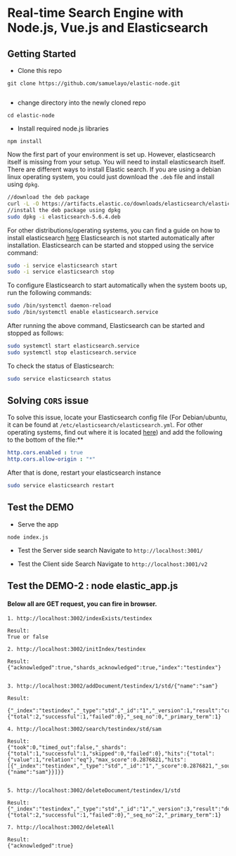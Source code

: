 # Real-time Search Engine with Node.js, Vue.js and Elasticsearch

## Getting Started

- Clone this repo
```
git clone https://github.com/samuelayo/elastic-node.git


```
- change directory into the newly cloned repo
```
cd elastic-node
```
- Install required node.js libraries
```
npm install
```
Now the first part of your environment is set up. However, elasticsearch itself is missing from your setup. You will need to install elasticsearch itself. 
There are different ways to install Elastic search. If you are using a debian linux operating system, you could just download the `.deb` file and install using `dpkg`.
```bash
//download the deb package
curl -L -O https://artifacts.elastic.co/downloads/elasticsearch/elasticsearch-5.6.4.deb
//install the deb package using dpkg
sudo dpkg -i elasticsearch-5.6.4.deb
```
For other distributions/operating systems, you can find a guide on how to install elasticsearch [here](https://www.elastic.co/guide/en/elasticsearch/reference/current/_installation.html)
Elasticsearch is not started automatically after installation. Elasticsearch can be started and stopped using the service command:
```bash
sudo -i service elasticsearch start
sudo -i service elasticsearch stop
```
To configure Elasticsearch to start automatically when the system boots up, run the following commands:
```bash
sudo /bin/systemctl daemon-reload
sudo /bin/systemctl enable elasticsearch.service
```
After running the above command, Elasticsearch can be started and stopped as follows:
```bash
sudo systemctl start elasticsearch.service
sudo systemctl stop elasticsearch.service
```
To check the status of Elasticsearch:
```bash
sudo service elasticsearch status
```

##  Solving `CORS` issue 

To solve this issue, locate your Elasticsearch config file (For Debian/ubuntu, it can be found at `/etc/elasticsearch/elasticsearch.yml`. For other operating systems, find out where it is located [here](https://www.elastic.co/guide/en/elasticsearch/reference/current/settings.html)) and add the following to the bottom of the file:**
```yaml
http.cors.enabled : true
http.cors.allow-origin : "*"
```
After that is done, restart your elasticsearch instance
```bash
sudo service elasticsearch restart
```

## Test the DEMO

- Serve the app

```
node index.js
```

- Test the Server side search
Navigate to `http://localhost:3001/`

- Test the Client side Search
Navigate to `http://localhost:3001/v2`


## Test the DEMO-2 : node elastic_app.js

#### Below all are GET request, you can fire in browser. 

    1. http://localhost:3002/indexExists/testindex
    
    Result:
    True or false

    2. http://localhost:3002/initIndex/testindex  
    
    Result:
    {"acknowledged":true,"shards_acknowledged":true,"index":"testindex"}


    3. http://localhost:3002/addDocument/testindex/1/std/{"name":"sam"}
     
    Result:
     {"_index":"testindex","_type":"std","_id":"1","_version":1,"result":"created","_shards":{"total":2,"successful":1,"failed":0},"_seq_no":0,"_primary_term":1}

    4. http://localhost:3002/search/testindex/std/sam  
    
    Result:
    {"took":0,"timed_out":false,"_shards":{"total":1,"successful":1,"skipped":0,"failed":0},"hits":{"total":{"value":1,"relation":"eq"},"max_score":0.2876821,"hits":[{"_index":"testindex","_type":"std","_id":"1","_score":0.2876821,"_source":{"name":"sam"}}]}}


    5. http://localhost:3002/deleteDocument/testindex/1/std  

	Result:
    {"_index":"testindex","_type":"std","_id":"1","_version":3,"result":"deleted","_shards":{"total":2,"successful":1,"failed":0},"_seq_no":2,"_primary_term":1}

    7. http://localhost:3002/deleteAll  

    Result:
    {"acknowledged":true}


